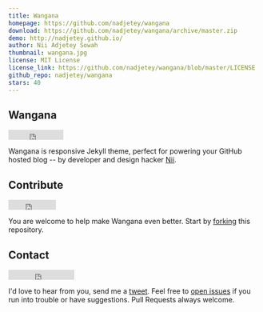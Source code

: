 ```yaml
---
title: Wangana
homepage: https://github.com/nadjetey/wangana
download: https://github.com/nadjetey/wangana/archive/master.zip
demo: http://nadjetey.github.io/
author: Nii Adjetey Sowah
thumbnail: wangana.jpg
license: MIT License
license_link: https://github.com/nadjetey/wangana/blob/master/LICENSE
github_repo: nadjetey/wangana
stars: 40
---
```


## Wangana

<iframe
src="http://ghbtns.com/github-btn.html?user=nadjetey&repo=wangana&type=watch&count=true"
allowtransparency="true" frameborder="0" scrolling="0" width="110"
height="20"></iframe>

Wangana is responsive Jekyll theme, perfect for powering your GitHub
hosted blog -- by developer and design hacker
[Nii](https://twitter.com/_nadjetey).

## Contribute

<iframe
src="http://ghbtns.com/github-btn.html?user=nadjetey&repo=wangana&type=fork&count=true"
allowtransparency="true" frameborder="0" scrolling="0" width="95"
height="20"></iframe>

You are welcome to help make Wangana even better. Start by
[forking](https://github.com/nadjetey/wangana/fork) this repository.

## Contact

<iframe
src="http://ghbtns.com/github-btn.html?user=nadjetey&type=follow"
allowtransparency="true" frameborder="0" scrolling="0" width="132"
height="20"></iframe>

I'd love to hear from you, send me a
[tweet](https://twitter.com/_nadjetey). Feel free to [open
issues](https://github.com/nadjetey/wangana/issues/new) if you run into
trouble or have suggestions. Pull Requests always welcome.
